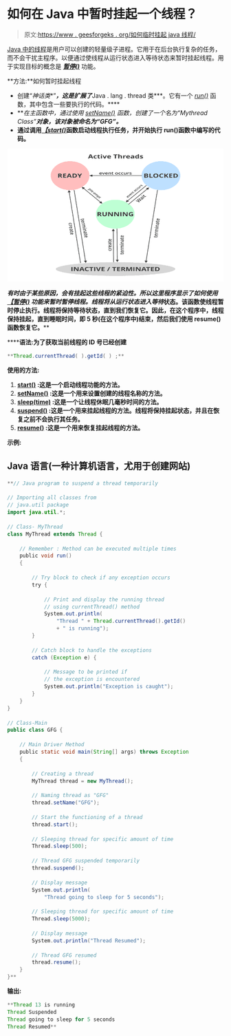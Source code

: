 # 如何在 Java 中暂时挂起一个线程？

> 原文:[https://www . geesforgeks . org/如何临时挂起 java 线程/](https://www.geeksforgeeks.org/how-to-temporarily-suspend-a-thread-in-java/)

[Java 中的线程](https://www.geeksforgeeks.org/multithreading-in-java/)是用户可以创建的轻量级子进程。它用于在后台执行复杂的任务，而不会干扰主程序。以便通过使线程从运行状态进入等待状态来暂时挂起线程。用于实现目标的概念是 [***暂停()***](https://www.geeksforgeeks.org/lifecycle-and-states-of-a-thread-in-c-sharp/) 功能。

**方法:**如何暂时挂起线程

*   创建“*神话类**”***，这是扩展了***Java . lang . thread 类***。它有一个 [*run()*](https://www.geeksforgeeks.org/difference-between-thread-start-and-thread-run-in-java/) 函数，其中包含一些要执行的代码。****
*   ****在主函数中，通过使用 [*setName()*](https://www.geeksforgeeks.org/naming-thread-fetching-name-current-thread-java/) 函数，创建了一个名为“*Mythread Class**”***对象，该对象被命名为“GFG”。****
*   ****通过调用[*【start()*](https://www.geeksforgeeks.org/start-function-multithreading-java/)函数启动线程执行任务，并开始执行 run()函数中编写的代码。****

****![](img/431d72d56b3148258e335f2dd6398bd1.png)****

****有时由于某些原因，会有挂起这些线程的紧迫性。所以这里程序显示了如何使用 [*【暂停()*](https://www.geeksforgeeks.org/lifecycle-and-states-of-a-thread-in-c-sharp/) 功能来暂时暂停线程。线程将从运行状态进入*等待*状态。该函数使线程暂时停止执行。线程将保持等待状态，直到我们恢复它。因此，在这个程序中，线程保持挂起，直到睡眠时间，即 5 秒(在这个程序中)结束，然后我们使用 resume()函数恢复它。****

******语法:**为了获取当前线程的 ID 号已经创建****

```java
**Thread.currentThread( ).getId( ) ;**
```

******使用的方法:******

1.  ****[start()](https://www.geeksforgeeks.org/start-function-multithreading-java/) :这是一个启动线程功能的方法。****
2.  ****[setName()](https://www.geeksforgeeks.org/naming-thread-fetching-name-current-thread-java/) :这是一个用来设置创建的线程名称的方法。****
3.  ****[sleep(time)](https://www.geeksforgeeks.org/sleep-in-python/) :这是一个让线程休眠几毫秒时间的方法。****
4.  ****[suspend()](https://www.geeksforgeeks.org/green-vs-native-threads-and-deprecated-methods-in-java/) :这是一个用来挂起线程的方法。线程将保持挂起状态，并且在恢复之前不会执行其任务。****
5.  ****[resume()](https://www.geeksforgeeks.org/lifecycle-and-states-of-a-thread-in-c-sharp/) :这是一个用来恢复挂起线程的方法。****

******示例:******

## ****Java 语言(一种计算机语言，尤用于创建网站)****

```java
**// Java program to suspend a thread temporarily

// Importing all classes from
// java.util package
import java.util.*;

// Class- MyThread
class MyThread extends Thread {

    // Remember : Method can be executed multiple times
    public void run()
    {

        // Try block to check if any exception occurs
        try {

            // Print and display the running thread
            // using currentThread() method
            System.out.println(
                "Thread " + Thread.currentThread().getId()
                + " is running");
        }

        // Catch block to handle the exceptions
        catch (Exception e) {

            // Message to be printed if
            // the exception is encountered
            System.out.println("Exception is caught");
        }
    }
}

// Class-Main
public class GFG {

    // Main Driver Method
    public static void main(String[] args) throws Exception
    {

        // Creating a thread
        MyThread thread = new MyThread();

        // Naming thread as "GFG"
        thread.setName("GFG");

        // Start the functioning of a thread
        thread.start();

        // Sleeping thread for specific amount of time
        Thread.sleep(500);

        // Thread GFG suspended temporarily
        thread.suspend();

        // Display message
        System.out.println(
            "Thread going to sleep for 5 seconds");

        // Sleeping thread for specific amount of time
        Thread.sleep(5000);

        // Display message
        System.out.println("Thread Resumed");

        // Thread GFG resumed
        thread.resume();
    }
}**
```

******输出:******

```java
**Thread 13 is running
Thread Suspended
Thread going to sleep for 5 seconds
Thread Resumed**
```